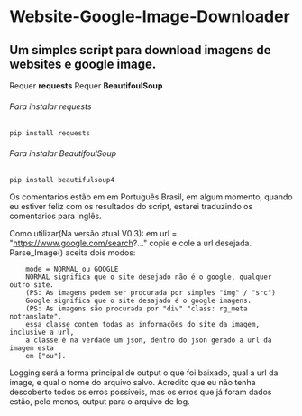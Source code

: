 # Website-Google-Image-Downloader
## Um simples script para download imagens de websites e google image.

Requer **requests**
Requer **BeautifoulSoup**

###### Para instalar requests
```
pip install requests
```

###### Para instalar BeautifoulSoup
```
pip install beautifulsoup4
```

Os comentarios estão em em Português Brasil, em algum momento, quando eu estiver feliz com os resultados do script, estarei traduzindo os comentarios para Inglês.

Como utilizar(Na versão atual V0.3):
em url = "https://www.google.com/search?..." copie e cole a url desejada.
Parse_Image() aceita dois modos:
```
    mode = NORMAL ou GOOGLE
    NORMAL significa que o site desejado não é o google, qualquer outro site.
    (PS: As imagens podem ser procurada por simples "img" / "src")
    Google significa que o site desajado é o google imagens.
    (PS: As imagens são procurada por "div" "class: rg_meta notranslate",
    essa classe contem todas as informações do site da imagem, inclusive a url,
    a classe é na verdade um json, dentro do json gerado a url da imagem esta 
    em ["ou"].
```
Logging será a forma principal de output o que foi baixado, qual a url da image, e qual o nome do arquivo salvo.
Acredito que eu não tenha descoberto todos os erros possíveis, mas os erros que já foram dados estão, pelo menos, output para o arquivo de log.
